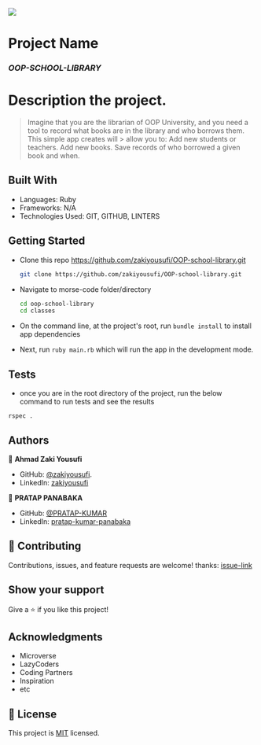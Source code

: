 ![](https://img.shields.io/badge/Microverse-blueviolet)

# Project Name

### _OOP-SCHOOL-LIBRARY_ 

# Description the project.

> Imagine that you are the librarian of OOP University, and you need a tool to record what books are in the library and who borrows them. This simple app creates will > allow you to: Add new students or teachers. Add new books. Save records of who borrowed a given book and when.

## Built With

- Languages: Ruby
- Frameworks: N/A
- Technologies Used: GIT, GITHUB, LINTERS

## Getting Started

- Clone this repo <https://github.com/zakiyousufi/OOP-school-library.git>

  ```bash
  git clone https://github.com/zakiyousufi/OOP-school-library.git
  ```

- Navigate to morse-code folder/directory

  ```bash
  cd oop-school-library
  cd classes
  ```

- On the command line, at the project's root, run `bundle install` to install app dependencies

- Next, run `ruby main.rb` which will run the app in the development mode.

## Tests

- once you are in the root directory of the project, run the below command to run tests and see the results

```
rspec .
```

## Authors

👤 **Ahmad Zaki Yousufi**

- GitHub: [@zakiyousufi](https://github.com/zakiyousufi).
- LinkedIn: [zakiyousufi](https://www.linkedin.com/in/zakiyousufi/)

👤 **PRATAP PANABAKA**

- GitHub: [@PRATAP-KUMAR](https://github.com/PRATAP-KUMAR)
- LinkedIn: [pratap-kumar-panabaka](https://www.linkedin.com/in/pratap-kumar-panabaka-755489236/)

## 🤝 Contributing

Contributions, issues, and feature requests are welcome!
thanks: [issue-link](https://github.com/zakiyousufi/OOP-school-library/issues)

## Show your support

Give a ⭐️ if you like this project!

## Acknowledgments

- Microverse
- LazyCoders
- Coding Partners
- Inspiration
- etc

## 📝 License

This project is [MIT](./LICENSE) licensed.
